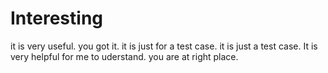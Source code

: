 # Interesting
it is very useful.
you got it.
it is just for a test case.
it is just a test case.
It is very helpful for me to uderstand.
you are at right place.
